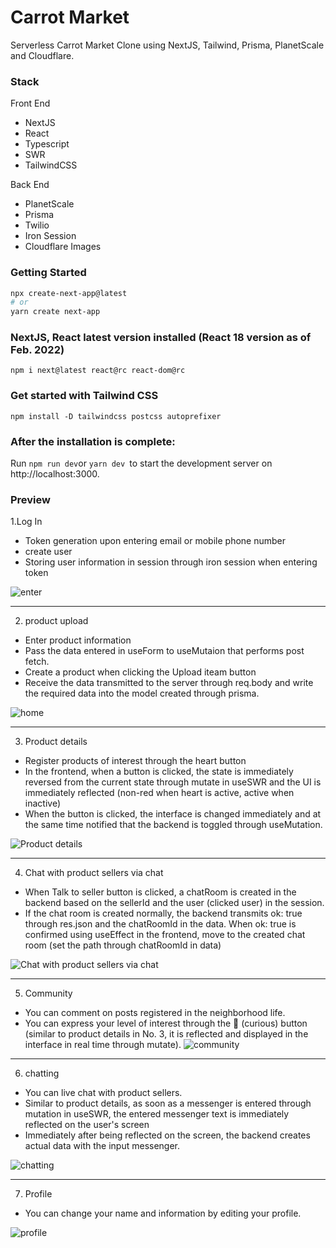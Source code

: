 # Carrot Market
Serverless Carrot Market Clone using NextJS, Tailwind, Prisma, PlanetScale and Cloudflare.

### Stack

Front End
- NextJS
- React
- Typescript
- SWR
- TailwindCSS

Back End 

- PlanetScale
- Prisma
- Twilio
- Iron Session
- Cloudflare Images



### Getting Started


```bash
npx create-next-app@latest
# or
yarn create next-app
```


### NextJS, React latest version installed (React 18 version as of Feb. 2022)

``` npm i next@latest react@rc react-dom@rc ```

### Get started with Tailwind CSS

```npm install -D tailwindcss postcss autoprefixer ```

### After the installation is complete:

Run ```npm run dev```or ```yarn dev ```to start the development server on http://localhost:3000.

### Preview

1.Log In
- Token generation upon entering email or mobile phone number
- create user
- Storing user information in session through iron session when entering token

![enter](https://user-images.githubusercontent.com/79802132/207609782-371e59f9-2f34-44d4-b711-aff397148734.png)

<hr />

2. product upload
- Enter product information
- Pass the data entered in useForm to useMutaion that performs post fetch.
- Create a product when clicking the Upload iteam button
- Receive the data transmitted to the server through req.body and write the required data into the model created through prisma.

![home](https://user-images.githubusercontent.com/79802132/207612671-9ffa4368-5aa1-4833-ba63-758950207c9b.png)

<hr />

3. Product details
- Register products of interest through the heart button
- In the frontend, when a button is clicked, the state is immediately reversed from the current state through mutate in useSWR and the UI is immediately reflected (non-red when heart is active, active when inactive)
- When the button is clicked, the interface is changed immediately and at the same time notified that the backend is toggled through useMutation.

![Product details](https://user-images.githubusercontent.com/79802132/207618974-e8d4d5de-ed33-4140-b8af-24bc0b452027.png)

<hr />

4. Chat with product sellers via chat
- When Talk to seller button is clicked, a chatRoom is created in the backend based on the sellerId and the user (clicked user) in the session.
- If the chat room is created normally, the backend transmits ok: true through res.json and the chatRoomId in the data. When ok: true is confirmed using useEffect in the frontend, move to the created chat room (set the path through chatRoomId in data)

![Chat with product sellers via chat](https://user-images.githubusercontent.com/79802132/207620478-325f8a4b-2e55-4862-9725-e8f73eec7cb9.png)

<hr />

5. Community
- You can comment on posts registered in the neighborhood life.
- You can express your level of interest through the 👀 (curious) button (similar to product details in No. 3, it is reflected and displayed in the interface in real time through mutate).
![community](https://user-images.githubusercontent.com/79802132/207621933-d03f4667-9253-4144-84a0-514b765a1fb5.png)

<hr />

6. chatting

- You can live chat with product sellers.
- Similar to product details, as soon as a messenger is entered through mutation in useSWR, the entered messenger text is immediately reflected on the user's screen
- Immediately after being reflected on the screen, the backend creates actual data with the input messenger.

![chatting](https://user-images.githubusercontent.com/79802132/207623293-0694af3d-07a3-4f95-9e33-1fcde916b29f.png)

<hr />

7. Profile
- You can change your name and information by editing your profile.


![profile](https://user-images.githubusercontent.com/79802132/207625074-3faeeb12-ae4f-4729-ae33-979c9b598001.png)

